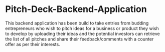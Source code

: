 # Pitch-Deck-Backend-Application
This backend application has been build to take entries from budding entrepreneurs who wish to pitch ideas for a business or product they wish to develop by uploading their ideas and the potential investors can retrieve the list of all pitches and share their feedback/comments with a counter offer as per their interests.
